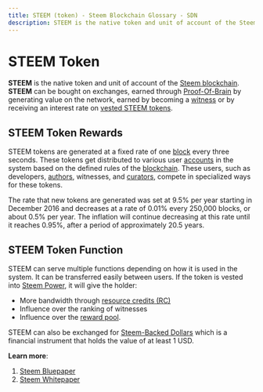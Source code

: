 ```yaml
---
title: STEEM (token) - Steem Blockchain Glossary - SDN
description: STEEM is the native token and unit of account of the Steem blockchain. STEEM can be bought on exchanges, earned through Proof-Of-Brain by generating value on the network, earned by becoming a witness or by receiving an interest rate on vested STEEM tokens.  
---
```

# STEEM Token

**STEEM** is the native token and unit of account of the [Steem blockchain](/glossary/steem-blockchain.md). **STEEM** can be bought on exchanges, earned through [Proof-Of-Brain](/glossary/proof-of-brain.md) by generating value on the network, earned by becoming a [witness](/glossary/witness.md) or by receiving an interest rate on [vested STEEM tokens](/glossary/vests.md).  

## STEEM Token Rewards

STEEM tokens are generated at a fixed rate of one [block](/glossary/block.md) every three seconds. These tokens get distributed to various user [accounts](/glossary/account.md) in the system based on the defined rules of the [blockchain](/glossary/blockchain.md). These users, such as developers, [authors](/glossary/author.md), witnesses, and [curators](/glossary/curator.md), compete in specialized ways for these tokens.

The rate that new tokens are generated was set at 9.5% per year starting in December 2016 and decreases at a rate of 0.01% every 250,000 blocks, or about 0.5% per year. The inflation will continue decreasing at this rate until it reaches 0.95%, after a period of approximately 20.5 years.

## STEEM Token Function

STEEM can serve multiple functions depending on how it is used in the system. It can be transferred easily between users. If the token is vested into [Steem Power](/glossary/steem-power.md), it will give the holder:

- More bandwidth through [resource credits (RC)](/glossary/resource-credits.md)
- Influence over the ranking of witnesses
- Influence over the [reward pool](/glossary/reward-pool.md).

STEEM can also be exchanged for [Steem-Backed Dollars](/glossary/steem-backed-dollars.md) which is a financial instrument that holds the value of at least 1 USD. 

**Learn more**:
1. [Steem Bluepaper](https://steem.com/steem-bluepaper.pdf)
2. [Steem Whitepaper](https://steem.com/SteemWhitePaper.pdf)
